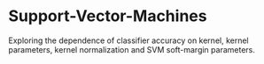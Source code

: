 # Support-Vector-Machines
Exploring the dependence of classifier accuracy on kernel, kernel parameters, kernel normalization and SVM soft-margin parameters.
